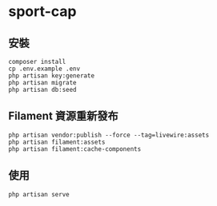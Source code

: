 # sport-cap

## 安裝
```
composer install
cp .env.example .env
php artisan key:generate
php artisan migrate
php artisan db:seed
```

## Filament 資源重新發布
```
php artisan vendor:publish --force --tag=livewire:assets
php artisan filament:assets
php artisan filament:cache-components
```

## 使用
```
php artisan serve
```
